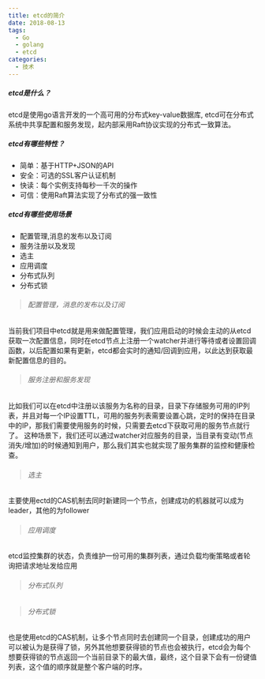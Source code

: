 ```yaml
---
title: etcd的简介
date: 2018-08-13
tags:
  - Go 
  - golang
  - etcd 
categories:
  - 技术
---
```


##### etcd是什么？ 
etcd是使用go语言开发的一个高可用的分布式key-value数据库, etcd可在分布式系统中共享配置和服务发现，起内部采用Raft协议实现的分布式一致算法。


##### etcd有哪些特性？
- 简单：基于HTTP+JSON的API
- 安全：可选的SSL客户认证机制
- 快读：每个实例支持每秒一千次的操作
- 可信：使用Raft算法实现了分布式的强一致性

##### etcd有哪些使用场景
- 配置管理,消息的发布以及订阅
- 服务注册以及发现
- 选主
- 应用调度
- 分布式队列
- 分布式锁

> ###### 配置管理，消息的发布以及订阅
当前我们项目中etcd就是用来做配置管理，我们应用启动的时候会主动的从etcd获取一次配置信息，同时在etcd节点上注册一个watcher并进行等待或者设置回调函数，以后配置如果有更新，etcd都会实时的通知/回调到应用，以此达到获取最新配置信息的目的。

> ###### 服务注册和服务发现
比如我们可以在etcd中注册以该服务为名称的目录，目录下存储服务可用的IP列表，并且对每一个IP设置TTL，可用的服务列表需要设置心跳，定时的保持在目录中的IP，那我们需要使用服务的时候，只需要去etcd下获取可用的服务节点就行了。
这种场景下，我们还可以通过watcher对应服务的目录，当目录有变动(节点消失/增加)的时候通知到用户，那么我们其实也就实现了服务集群的监控和健康检查。

> ###### 选主
主要使用ectd的CAS机制去同时新建同一个节点，创建成功的机器就可以成为leader，其他的为follower

> ###### 应用调度
etcd监控集群的状态，负责维护一份可用的集群列表，通过负载均衡策略或者轮询把请求地址发给应用

> ###### 分布式队列

> ###### 分布式锁
也是使用etcd的CAS机制，让多个节点同时去创建同一个目录，创建成功的用户可以被认为是获得了锁，另外其他想要获得锁的节点也会被执行，etcd会为每个想要获得锁的节点返回一个当前目录下的最大值，最终，这个目录下会有一份键值列表，这个值的顺序就是整个客户端的时序。
